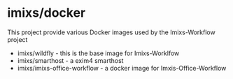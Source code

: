# imixs/docker

This project provide various Docker images used by the Imixs-Workflow project


* imixs/wildfly - this is the base image for Imixs-Worklfow
* imixs/smarthost - a exim4 smarthost
* imixs/imixs-office-workflow - a docker image for Imxis-Office-Workflow